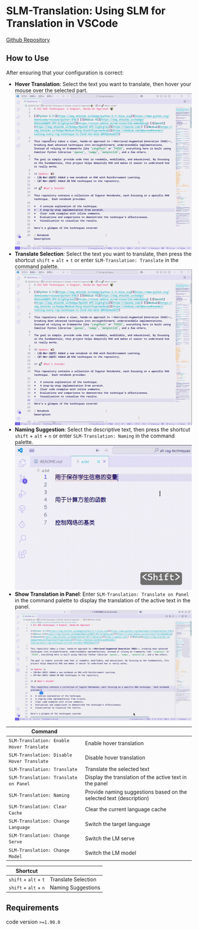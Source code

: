 # SLM-Translation: Using SLM for Translation in VSCode

[Github Repository](https://github.com/16-34/SLM-Translation)

## How to Use

After ensuring that your configuration is correct:

-   **Hover Translation**: Select the text you want to translate, then hover your mouse over the selected part.
    ![HoverTranslation](./example/HoverTranslation.gif)
-   **Translate Selection**: Select the text you want to translate, then press the shortcut `shift` + `alt` + `t` or enter `SLM-Translation: Translate` in the command palette.
    ![Translation](./example/Translation.gif)
-   **Naming Suggestion**: Select the descriptive text, then press the shortcut `shift` + `alt` + `n` or enter `SLM-Translation: Naming` in the command palette.
    ![NamingSuggestion](./example/NamingSuggestion.gif)
-   **Show Translation in Panel**: Enter `SLM-Translation: Translate on Panel` in the command palette to display the translation of the active text in the panel.
    ![TranslateOnPanel](./example/TranslateOnPanel.gif)

| Command                                    |                                                                     |
| ------------------------------------------ | ------------------------------------------------------------------- |
| `SLM-Translation: Enable Hover Translate`  | Enable hover translation                                            |
| `SLM-Translation: Disable Hover Translate` | Disable hover translation                                           |
| `SLM-Translation: Translate`               | Translate the selected text                                         |
| `SLM-Translation: Translate on Panel`      | Display the translation of the active text in the panel             |
| `SLM-Translation: Naming`                  | Provide naming suggestions based on the selected text (description) |
| `SLM-Translation: Clear Cache`             | Clear the current language cache                                    |
| `SLM-Translation: Change Language`         | Switch the target language                                          |
| `SLM-Translation: Change Serve`            | Switch the LM serve                                                 |
| `SLM-Translation: Change Model`            | Switch the LM model                                                 |

| Shortcut              |                     |
| --------------------- | ------------------- |
| `shift` + `alt` + `t` | Translate Selection |
| `shift` + `alt` + `n` | Naming Suggestions  |

## Requirements

code version `>=1.90.0`
